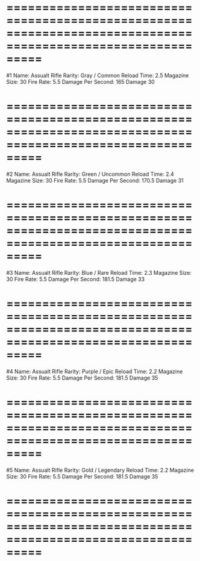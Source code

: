# =============================================================================================================
#1
Name:               Assualt Rifle
Rarity:             Gray / Common
Reload Time:        2.5
Magazine Size:      30
Fire Rate:          5.5
Damage Per Second:  165
Damage              30
# =============================================================================================================
#2
Name:               Assualt Rifle
Rarity:             Green / Uncommon
Reload Time:        2.4
Magazine Size:      30
Fire Rate:          5.5
Damage Per Second:  170.5
Damage              31
# =============================================================================================================
#3
Name:               Assualt Rifle
Rarity:             Blue / Rare
Reload Time:        2.3
Magazine Size:      30
Fire Rate:          5.5
Damage Per Second:  181.5
Damage              33
# =============================================================================================================
#4
Name:               Assualt Rifle
Rarity:             Purple / Epic
Reload Time:        2.2
Magazine Size:      30
Fire Rate:          5.5
Damage Per Second:  181.5
Damage              35
# =============================================================================================================
#5
Name:               Assualt Rifle
Rarity:             Gold / Legendary
Reload Time:        2.2
Magazine Size:      30
Fire Rate:          5.5
Damage Per Second:  181.5
Damage              35
# =============================================================================================================
